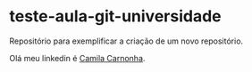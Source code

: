 # teste-aula-git-universidade
Repositório para exemplificar a criação de um novo repositório.

Olá meu linkedin é [Camila Carnonha](https://www.linkedin.com/in/camila-carnonha-1215371b3).
